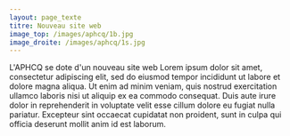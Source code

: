 ```yaml
---
layout: page_texte
titre: Nouveau site web
image_top: /images/aphcq/1b.jpg
image_droite: /images/aphcq/1s.jpg
---
```

L'APHCQ se dote d'un nouveau site web Lorem ipsum dolor sit amet, consectetur adipiscing elit, sed do eiusmod tempor incididunt ut labore et dolore magna aliqua. Ut enim ad minim veniam, quis nostrud exercitation ullamco laboris nisi ut aliquip ex ea commodo consequat. Duis aute irure dolor in reprehenderit in voluptate velit esse cillum dolore eu fugiat nulla pariatur. Excepteur sint occaecat cupidatat non proident, sunt in culpa qui officia deserunt mollit anim id est laborum.
